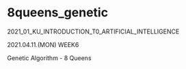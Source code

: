 # 8queens_genetic
2021_01_KU_INTRODUCTION_T0_ARTIFICIAL_INTELLIGENCE

2021.04.11.(MON) WEEK6

Genetic Algorithm - 8 Queens
